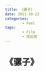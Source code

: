 ```yaml
---
title: 《骡子》
date: 2021-10-22
categories:
        - Feel
tags:
        - Film
        - 观后感
---
```


# 《骡子》
